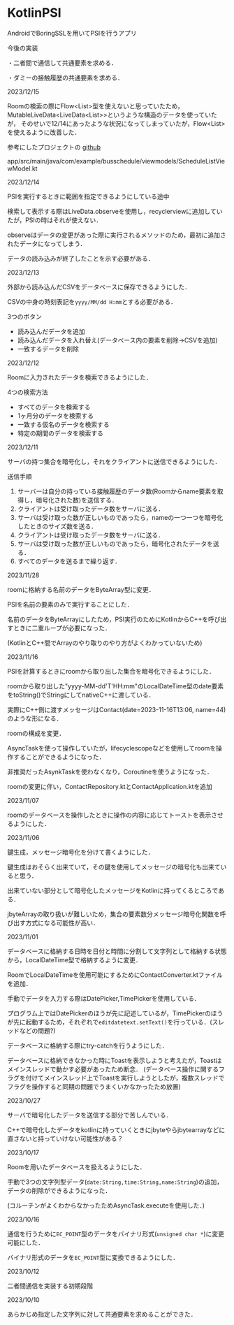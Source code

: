 # KotlinPSI

AndroidでBoringSSLを用いてPSIを行うアプリ

今後の実装

・二者間で通信して共通要素を求める．

・ダミーの接触履歴の共通要素を求める．

2023/12/15

Roomの検索の際にFlow<List<Contact>>型を使えないと思っていたため，
MutableLiveData<LiveData<List<Contact>>>というような構造のデータを使っていたが，
そのせいで12/14にあったような状況になってしまっていたが，Flow<List<Contact>>を使えるように改善した．

参考にしたプロジェクトの
[github](https://github.com/google-developer-training/android-basics-kotlin-bus-schedule-app/tree/main)

app/src/main/java/com/example/busschedule/viewmodels/ScheduleListViewModel.kt

2023/12/14

PSIを実行するときに範囲を指定できるようにしている途中

検索して表示する際はLiveData.observeを使用し，recyclerviewに追加していたが，PSIの時はそれが使えない．

observeはデータの変更があった際に実行されるメソッドのため，最初に追加されたデータになってしまう．

データの読み込みが終了したことを示す必要がある．

2023/12/13

外部から読み込んだCSVをデータベースに保存できるようにした．

CSVの中身の時刻表記を`yyyy/MM/dd H:mm`とする必要がある．

3つのボタン
- 読み込んだデータを追加
- 読み込んだデータを入れ替え(データベース内の要素を削除→CSVを追加)
- 一致するデータを削除

2023/12/12

Roomに入力されたデータを検索できるようにした．

4つの検索方法
- すべてのデータを検索する 
- 1ヶ月分のデータを検索する 
- 一致する仮名のデータを検索する 
- 特定の期間のデータを検索する

2023/12/11

サーバの持つ集合を暗号化し，それをクライアントに送信できるようにした．

送信手順

1. サーバーは自分の持っている接触履歴のデータ数(Roomからname要素を取得し，暗号化された数)を送信する．
2. クライアントは受け取ったデータ数をサーバに送る．
3. サーバは受け取った数が正しいものであったら，nameの一つ一つを暗号化したときのサイズ数を送る．
4. クライアントは受け取ったデータ数をサーバに送る．
5. サーバは受け取った数が正しいものであったら，暗号化されたデータを送る．
6. すべてのデータを送るまで繰り返す．

2023/11/28

roomに格納する名前のデータをByteArray型に変更．

PSIを名前の要素のみで実行することにした．

名前のデータをByteArrayにしたため，PSI実行のためにKotlinからC++を呼び出すときに二重ループが必要になった．

(KotlinとC++間でArray<ByteArray>のやり取りのやり方がよくわかっていないため)

2023/11/16

PSIを計算するときにroomから取り出した集合を暗号化できるようにした．

roomから取り出した"yyyy-MM-dd'T'HH:mm"のLocalDateTime型のdate要素をtoString()でStringにしてnativeC++に渡している．

実際にC++側に渡すメッセージはContact(date=2023-11-16T13:06, name=44)のような形になる．

roomの構成を変更．

AsyncTaskを使って操作していたが，lifecyclescopeなどを使用してroomを操作することができるようになった．

非推奨だったAsynkTaskを使わなくなり，Coroutineを使うようになった．

roomの変更に伴い，ContactRepository.ktとContactApplication.ktを追加

2023/11/07

roomのデータベースを操作したときに操作の内容に応じてトーストを表示させるようにした．

2023/11/06

鍵生成，メッセージ暗号化を分けて書くようにした．

鍵生成はおそらく出来ていて，その鍵を使用してメッセージの暗号化も出来ていると思う．

出来ていない部分として暗号化したメッセージをKotlinに持ってくるところである．

jbyteArrayの取り扱いが難しいため，集合の要素数分メッセージ暗号化関数を呼び出す方式になる可能性が高い．

2023/11/01

データベースに格納する日時を日付と時間に分割して文字列として格納する状態から，LocalDateTime型で格納するように変更．

RoomでLocalDateTimeを使用可能にするためにContactConverter.ktファイルを追加．

手動でデータを入力する際はDatePicker,TimePickerを使用している．

プログラム上ではDatePickerのほうが先に記述しているが，TimePickerのほうが先に起動するため，それぞれで`editdatetext.setText()`を行っている．(スレッドなどの問題?)

データベースに格納する際にtry-catchを行うようにした．

データベースに格納できなかった時にToastを表示しようと考えたが，Toastはメインスレッドで動かす必要があったため断念．
(データベース操作に関するフラグを付けてメインスレッド上でToastを実行しようとしたが，複数スレッドでフラグを操作すると同期の問題でうまくいかなかったため放置)

2023/10/27

サーバで暗号化したデータを送信する部分で苦しんでいる．

C++で暗号化したデータをkotlinに持っていくときにjbyteやらjbytearrayなどに直さないと持っていけない可能性がある？

2023/10/17

Roomを用いたデータベースを扱えるようにした．

手動で3つの文字列型データ(`date:String,time:String,name:String`)の追加，
データの削除ができるようになった．

(コルーチンがよくわからなかったためAsyncTask.executeを使用した．)

2023/10/16

通信を行うために`EC_POINT`型のデータをバイナリ形式(`unsigned char *`)に変更可能にした．

バイナリ形式のデータを`EC_POINT`型に変換できるようにした．

2023/10/12

二者間通信を実装する初期段階

2023/10/10

あらかじめ指定した文字列に対して共通要素を求めることができた．
